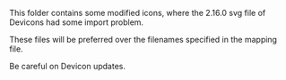 This folder contains some modified icons, where the 2.16.0 svg file of Devicons had some import problem.

These files will be preferred over the filenames specified in the mapping file.

Be careful on Devicon updates.
